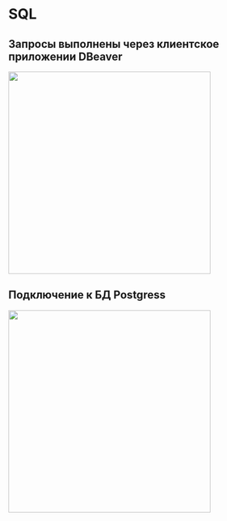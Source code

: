 # SQL
## Запросы выполнены через клиентское приложении DBeaver

<img src = "https://repository-images.githubusercontent.com/44662669/f3f5c080-808b-11ea-9713-2bea65875d95" width = "400"/>

## Подключение к БД Postgress
<img src = "https://postgrespro.ru/media/2016/04/04/postgresql-logo11.png" width = "400"/>


